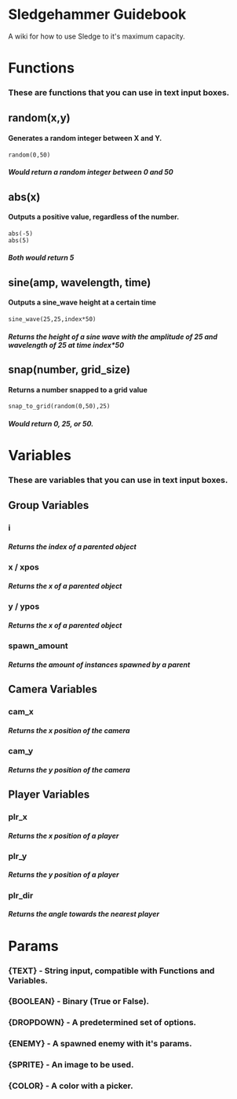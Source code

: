 # Sledgehammer Guidebook
A wiki for how to use Sledge to it's maximum capacity.

# Functions
### These are functions that you can use in text input boxes.

## random(x,y)
#### Generates a random integer between X and Y.
```
random(0,50)
```
##### Would return a random integer between 0 and 50


## abs(x)
#### Outputs a positive value, regardless of the number.
```
abs(-5)
abs(5)
```
##### Both would return 5

## sine(amp, wavelength, time)
#### Outputs a sine_wave height at a certain time
```
sine_wave(25,25,index*50)
```
##### Returns the height of a sine wave with the amplitude of 25 and wavelength of 25 at time index*50

## snap(number, grid_size)
#### Returns a number snapped to a grid value
```
snap_to_grid(random(0,50),25)
```
##### Would return 0, 25, or 50.


# Variables
### These are variables that you can use in text input boxes.

## Group Variables
### i
##### Returns the index of a parented object

### x / xpos
##### Returns the x of a parented object

### y / ypos
##### Returns the x of a parented object

### spawn_amount
##### Returns the amount of instances spawned by a parent

## Camera Variables
### cam_x
##### Returns the x position of the camera

### cam_y
##### Returns the y position of the camera

## Player Variables
### plr_x
##### Returns the x position of a player

### plr_y
##### Returns the y position of a player

### plr_dir
##### Returns the angle towards the nearest player

# Params
### {TEXT} - String input, compatible with Functions and Variables.
### {BOOLEAN} - Binary (True or False).
### {DROPDOWN} - A predetermined set of options.
### {ENEMY} - A spawned enemy with it's params.
### {SPRITE} - An image to be used.
### {COLOR} - A color with a picker.

